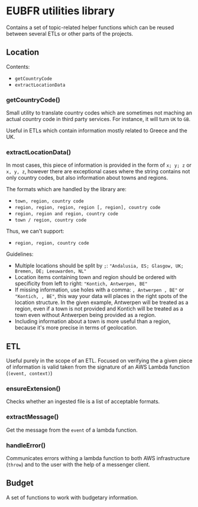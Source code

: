 # EUBFR utilities library

Contains a set of topic-related helper functions which can be reused between several ETLs or other parts of the projects.

## Location

Contents:

- `getCountryCode`
- `extractLocationData`

### getCountryCode()

Small utility to translate country codes which are sometimes not maching an actual country code in third party services. For instance, it will turn `UK` to `GB`.

Useful in ETLs which contain information mostly related to Greece and the UK.

### extractLocationData()

In most cases, this piece of information is provided in the form of `x; y; z` or `x, y, z`, however there are exceptional cases where the string contains not only country codes, but also information about towns and regions.

The formats which are handled by the library are:

- `town, region, country code`
- `region, region, region, region [, region], country code`
- `region, region and region, country code`
- `town / region, country code`

Thus, we can't support:

- `region, region, country code`

Guidelines:

- Multiple locations should be split by `;`: `"Andalusia, ES; Glasgow, UK; Bremen, DE; Leeuwarden, NL"`
- Location items containing town and region should be ordered with specificity from left to right: `"Kontich, Antwerpen, BE"`
- If missing information, use holes with a comma: `, Antwerpen , BE"` or `"Kontich, , BE"`, this way your data will places in the right spots of the location structure. In the given example, Antwerpen will be treated as a region, even if a town is not provided and Kontich will be treated as a town even without Antwerpen being provided as a region.
- Including information about a town is more useful than a region, because it's more precise in terms of geolocation.

## ETL

Useful purely in the scope of an ETL. Focused on verifying the a given piece of information is valid taken from the signature of an AWS Lambda function (`(event, context)`)

### ensureExtension()

Checks whether an ingested file is a list of acceptable formats.

### extractMessage()

Get the message from the `event` of a lambda function.

### handleError()

Communicates errors withing a lambda function to both AWS infrastructure (`throw`) and to the user with the help of a messenger client.

## Budget

A set of functions to work with budgetary information.

